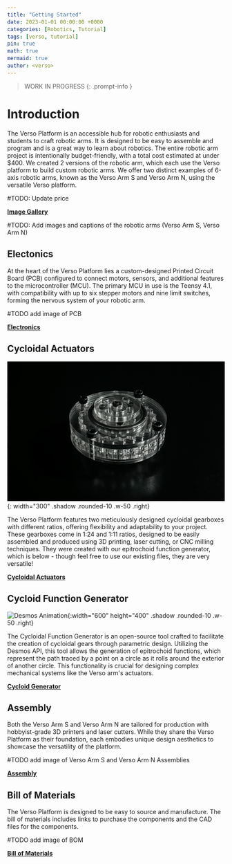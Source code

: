 ```yaml
---
title: "Getting Started"
date: 2023-01-01 00:00:00 +0000
categories: [Robotics, Tutorial]
tags: [verso, tutorial]
pin: true
math: true
mermaid: true
author: <verso>
---
```


> WORK IN PROGRESS
> {: .prompt-info }

# Introduction

The Verso Platform is an accessible hub for robotic enthusiasts and students to craft robotic arms. It is designed to be easy to assemble and program and is a great way to learn about robotics. The entire robotic arm project is intentionally budget-friendly, with a total cost estimated at under $400. We created 2 versions of the robotic arm, which each use the Verso platform to build custom robotic arms. We offer two distinct examples of 6-axis robotic arms, known as the Verso Arm S and Verso Arm N, using the versatile Verso platform.

#TODO: Update price

[**Image Gallery**](https://versorobotics.com/posts/gallery/)

#TODO: Add images and captions of the robotic arms (Verso Arm S, Verso Arm N)

## Electonics

At the heart of the Verso Platform lies a custom-designed Printed Circuit Board (PCB) configured to connect motors, sensors, and additional features to the microcontroller (MCU). The primary MCU in use is the Teensy 4.1, with compatibility with up to six stepper motors and nine limit switches, forming the nervous system of your robotic arm.

#TODO add image of PCB

[**Electronics**](https://versorobotics.com/posts/electronics/)

## Cycloidal Actuators
![Our Cycloidal Actuator](/assets/img/gallery/cycloid3.PNG){: width="300" .shadow .rounded-10 .w-50 .right}

The Verso Platform features two meticulously designed cycloidal gearboxes with different ratios, offering flexibility and adaptability to your project. These gearboxes come in 1:24 and 1:11 ratios, designed to be easily assembled and produced using 3D printing, laser cutting, or CNC milling techniques. They were created with our epitrochoid function generator, which is below - though feel free to use our existing files, they are very versatile!

[**Cycloidal Actuators**](https://versorobotics.com/posts/gearboxes/)

## Cycloid Function Generator

![Desmos Animation](/assets/img/gallery/cycloidgif.gif){:width="600" height="400" .shadow .rounded-10 .w-50 .right}



The Cycloidal Function Generator is an open-source tool crafted to facilitate the creation of cycloidal gears through parametric design. Utilizing the Desmos API, this tool allows the generation of epitrochoid functions, which represent the path traced by a point on a circle as it rolls around the exterior of another circle. This functionality is crucial for designing complex mechanical systems like the Verso arm's actuators.

[**Cycloid Generator**](https://versorobotics.com/posts/generator/)

## Assembly

Both the Verso Arm S and Verso Arm N are tailored for production with hobbyist-grade 3D printers and laser cutters. While they share the Verso Platform as their foundation, each embodies unique design aesthetics to showcase the versatility of the platform.

#TODO add image of Verso Arm S and Verso Arm N Assemblies

[**Assembly**](https://versorobotics.com/posts/assembly/)

## Bill of Materials

The Verso Platform is designed to be easy to source and manufacture. The bill of materials includes links to purchase the components and the CAD files for the components.

#TODO add image of BOM

[**Bill of Materials**](https://versorobotics.com/posts/bom/)

